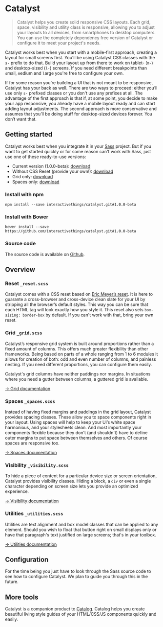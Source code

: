 # Catalyst

> Catalyst helps you create solid responsive CSS layouts. Each grid, space, visibility and utility class is responsive, allowing you to adjust your layouts to all devices, from smartphones to desktop computers. You can use the completely dependency free version of Catalyst or configure it to meet your project's needs.

Catalyst works best when you start with a mobile-first approach, creating a layout for small screens first. You'll be using Catalyst CSS classes with the `s-` prefix to do that. Build your layout up from there to work on tablet- (`m-`) and desktop-sized (`l-`) screens. If you need different breakpoints than `s`mall, `m`edium and `l`arge you're free to configure your own.

If for some reason you’re building a UI that is not meant to be responsive, Catalyst has your back as well. There are two ways to proceed: either you’ll use only `s-` prefixed classes or you don't use any prefixes at all. The advantage of the first approach is that if, at some point, you decide to make your app responsive, you already have a mobile layout ready and can start adding layout adjustments. The second approach is more conservative and assumes that you’ll be doing stuff for desktop-sized devices forever. You don’t want that.

## Getting started

Catalyst works best when you integrate it in your [Sass](http://sass-lang.com/) project. But if you want to get started quickly or for some reason can't work with Sass, just use one of these ready-to-use versions:

* Current version (1.0.0-beta): [download](http://interactivethings.github.io/catalyst/1.0.0-beta/catalyst.css)
* Without CSS Reset (provide your own!): [download](http://interactivethings.github.io/catalyst/1.0.0-beta/catalyst-no-reset.css)
* Grid only: [download](http://interactivethings.github.io/catalyst/1.0.0-beta/catalyst-grid.css)
* Spaces only: [download](http://interactivethings.github.io/catalyst/1.0.0-beta/catalyst-spaces.css)

### Install with npm

```code
npm install --save interactivethings/catalyst.git#1.0.0-beta
```

### Install with Bower

```code
bower install --save https://github.com/interactivethings/catalyst.git#1.0.0-beta
```

### Source code
The source code is available on [Github](https://github.com/interactivethings/catalyst).

## Overview

### Reset `_reset.scss`

Catalyst comes with a CSS reset based on [Eric Meyer’s reset](http://meyerweb.com/eric/tools/css/reset/). It is here to guarante a cross-browser and cross-device clean slate for your UI by stripping all the browser’s default styles. This way you can be sure that each HTML tag will look exactly how you style it. This reset also sets `box-sizing: border-box` by default. If you can't work with that, bring your own reset.

### Grid `_grid.scss`

Catalyst’s responsive grid system is built around proportions rather than a fixed amount of columns. This offers much greater flexibility than other frameworks. Being based on parts of a whole ranging from 1 to 6 modules it allows for creation of both: odd and even number of columns, and painless nesting. If you need different proportions, you can configure them easily.

Catalyst's grid columns have neither paddings nor margins. In situations where you need a gutter between columns, a guttered grid is available.

[→ Grid documentation](#/grid)

### Spaces `_spaces.scss`

Instead of having fixed margins and paddings in the grid layout, Catalyst provides spacing classes. These allow you to space components right in your layout. Using spaces will help to keep your UI’s white space harmonious, and your stylesheets clean. And most importantly your components flexible because they don't (and shouldn't) have to define outer margins to put space between themselves and others. Of course spaces are responsive too.

[→ Spaces documentation](#/spaces)

### Visibility `_visibility.scss`

To hide a piece of content for a particular device size or screen orientation, Catalyst provides visibility classes. Hiding a block, a `div` or even a single character depending on screen size lets you provide an optimized experience.

[→ Visibility documentation](#/visibility)

### Utilities `_utilities.scss`

Utilities are text alignment and box model classes that can be applied to any element. Should you wish to float that button right on small displays only or have that paragraph's text justified on large screens; that's in your toolbox.

[→ Utilities documentation](#/utilities)

## Configuration

For the time being you just have to look through the Sass source code to see how to configure Catalyst. We plan to guide you through this in the future.

## More tools

Catalyst is a companion product to [Catalog](http://interactivethings.github.io/catalog/). Catalog helps you create beautiful living style guides of your HTML/CSS/JS components quickly and easily.
